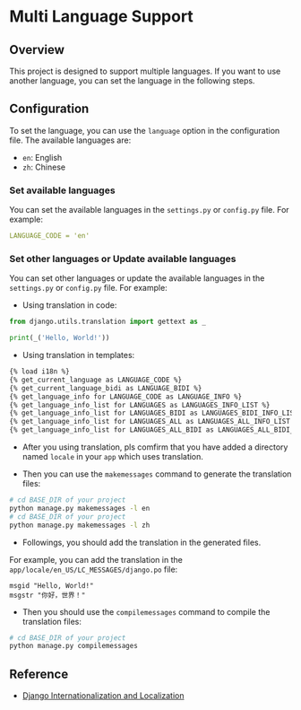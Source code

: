 
# Multi Language Support

## Overview

This project is designed to support multiple languages. If you want to use another language, you can set the language in the following steps.

## Configuration

To set the language, you can use the `language` option in the configuration file. The available languages are:

- `en`: English
- `zh`: Chinese

### Set available languages

You can set the available languages in the `settings.py` or `config.py` file. For example:

```yaml
LANGUAGE_CODE = 'en'
```

### Set other languages or Update available languages

You can set other languages or update the available languages in the `settings.py` or `config.py` file. For example:

- Using translation in code:

```python
from django.utils.translation import gettext as _

print(_('Hello, World!'))
```

- Using translation in templates:

```html
{% load i18n %}
{% get_current_language as LANGUAGE_CODE %}
{% get_current_language_bidi as LANGUAGE_BIDI %}
{% get_language_info for LANGUAGE_CODE as LANGUAGE_INFO %}
{% get_language_info_list for LANGUAGES as LANGUAGES_INFO_LIST %}
{% get_language_info_list for LANGUAGES_BIDI as LANGUAGES_BIDI_INFO_LIST %}
{% get_language_info_list for LANGUAGES_ALL as LANGUAGES_ALL_INFO_LIST %}
{% get_language_info_list for LANGUAGES_ALL_BIDI as LANGUAGES_ALL_BIDI_INFO_LIST %}
```

- After you using translation, pls comfirm that you have added a directory named `locale` in your `app` which uses translation.

- Then you can use the `makemessages` command to generate the translation files:

```bash
# cd BASE_DIR of your project
python manage.py makemessages -l en
# cd BASE_DIR of your project
python manage.py makemessages -l zh
```

- Followings, you should add the translation in the generated files.

For example, you can add the translation in the `app/locale/en_US/LC_MESSAGES/django.po` file:

```po
msgid "Hello, World!"
msgstr "你好，世界！"
```

- Then you should use the `compilemessages` command to compile the translation files:

```bash
# cd BASE_DIR of your project
python manage.py compilemessages
```

## Reference

- [Django Internationalization and Localization](https://docs.djangoproject.com/en/3.2/topics/i18n/)